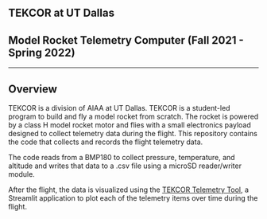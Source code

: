 ## TEKCOR at UT Dallas
## Model Rocket Telemetry Computer (Fall 2021 - Spring 2022)
---
## Overview
TEKCOR is a division of AIAA at UT Dallas. TEKCOR is a student-led program to build and fly a model rocket from scratch. The rocket is powered by a class H model rocket motor and flies with a small electronics payload designed to collect telemetry data during the flight. This repository contains the code that collects and records the flight telemetry data.

The code reads from a BMP180 to collect pressure, temperature, and altitude and writes that data to a .csv file using a microSD reader/writer module.

After the flight, the data is visualized using the [TEKCOR Telemetry Tool](https://github.com/JackCSheehan/tekcor-telemetry-tool), a Streamlit application to plot each of the telemetry items over time during the flight.
